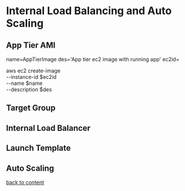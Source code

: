 # Internal Load Balancing and Auto Scaling

## App Tier AMI
name=AppTierImage
des='App tier ec2 image with running app'
ec2id=


aws ec2 create-image \
    --instance-id $ec2id \
    --name $name \
    --description $des

## Target Group
## Internal Load Balancer
## Launch Template
## Auto Scaling
[back to content](readme.md)
